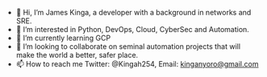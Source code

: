 - 👋 Hi, I’m James Kinga, a developer with a background in networks and SRE.
- 👀 I’m interested in Python, DevOps, Cloud, CyberSec and Automation.
- 🌱 I’m currently learning GCP
- 💞️ I’m looking to collaborate on seminal automation projects that will make the world a better, safer place.
- 📫 How to reach me Twitter: @Kingah254, Email: kinganyoro@gmail.com

<!---
JKingah/JKingah is a ✨ special ✨ repository because its `README.md` (this file) appears on your GitHub profile.
You can click the Preview link to take a look at your changes.
--->

